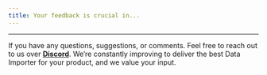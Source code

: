 ```yaml
---
title: Your feedback is crucial in...
---
```


***

If you have any questions, suggestions, or comments. Feel free to reach out to us over [**Discord**](https://discord.impler.io). We’re constantly improving to deliver the best Data Importer for your product, and we value your input.
